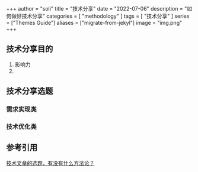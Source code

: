 +++
author = "soli"
title = "技术分享"
date = "2022-07-06"
description = "如何做好技术分享"
categories = [
"methodology"
]
tags = [
"技术分享"
]
series = ["Themes Guide"]
aliases = ["migrate-from-jekyl"]
image = "img.png"
+++

<!--more-->

## 技术分享目的
1. 影响力
2. 
## 技术分享选题

### 需求实现类

### 技术优化类

## 参考引用
[技术文章的选题，有没有什么方法论？](https://cloud.tencent.com/developer/article/1657277)
